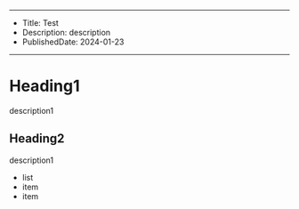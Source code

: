 ----
- Title: Test
- Description: description
- PublishedDate: 2024-01-23
----

# Heading1

description1

## Heading2

description1

- list
 - item
 - item